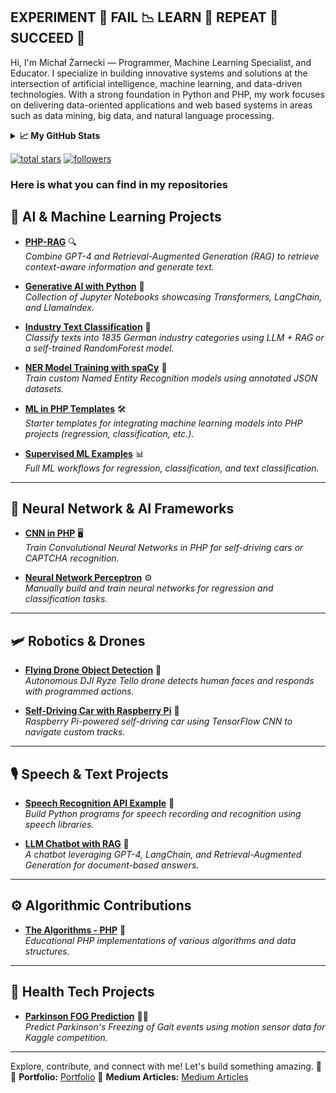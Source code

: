 ## EXPERIMENT 🧪 FAIL 📉 LEARN 🧠 REPEAT 🔁 SUCCEED 🚀

Hi, I'm Michał Żarnecki — Programmer, Machine Learning Specialist, and Educator. I specialize in building innovative systems and solutions at the intersection of artificial intelligence, machine learning, and data-driven technologies. With a strong foundation in Python and PHP, my work focuses on delivering data-oriented applications and web based systems in areas such as data mining, big data, and natural language processing.

<details>
  <summary><b>📈 My GitHub Stats</b></summary>
  <br />
  <a href="http://www.github.com/rzarno"><img src="https://github-readme-stats.vercel.app/api?username=rzarno&show_icons=true&hide=issues,&count_private=true&title_color=10b981&text_color=ffffff&icon_color=facc15&bg_color=1c1917&hide_border=true&show_icons=true" alt="Michał Żarnecki's GitHub stats" /></a>
</details>

<p>
  <a href="https://github.com/rzarno?tab=repositories&sort=stargazers">
    <img alt="total stars" title="Total stars on GitHub" src="https://custom-icon-badges.demolab.com/github/stars/rzarno?color=236ad3&style=for-the-badge&labelColor=1155ba&logo=star"/></a>
  <a href="https://github.com/rzarno?tab=followers">
    <img alt="followers" title="Follow me on Github" src="https://custom-icon-badges.demolab.com/github/followers/rzarno?color=236ad3&labelColor=1155ba&style=for-the-badge&logo=person-add&label=Follow&logoColor=white"/></a>
</p>

### Here is what you can find in my repositories
## 🤖 **AI & Machine Learning Projects**
- [**PHP-RAG**](https://github.com/rzarno/php-rag) 🔍  
   *Combine GPT-4 and Retrieval-Augmented Generation (RAG) to retrieve context-aware information and generate text.*

- [**Generative AI with Python**](https://github.com/rzarno/course-generative-ai-python) 🐍  
   *Collection of Jupyter Notebooks showcasing Transformers, LangChain, and LlamaIndex.*

- [**Industry Text Classification**](https://github.com/rzarno/companyDescriptionClassification) 🏢  
   *Classify texts into 1835 German industry categories using LLM + RAG or a self-trained RandomForest model.*

- [**NER Model Training with spaCy**](https://github.com/rzarno/train-ner-model-with-spacy) 🔖  
   *Train custom Named Entity Recognition models using annotated JSON datasets.*

- [**ML in PHP Templates**](https://github.com/rzarno/ml-in-php-start-templates) 🛠️  
   *Starter templates for integrating machine learning models into PHP projects (regression, classification, etc.).*

- [**Supervised ML Examples**](https://github.com/rzarno/supervised-machine-learning-full-examples) 📊  
   *Full ML workflows for regression, classification, and text classification.*

---

## 🧠 **Neural Network & AI Frameworks**
- [**CNN in PHP**](https://github.com/rzarno/phpcnn) 🖥️  
   *Train Convolutional Neural Networks in PHP for self-driving cars or CAPTCHA recognition.*

- [**Neural Network Perceptron**](https://github.com/rzarno/neural-network-perceptron-in-python) ⚙️  
   *Manually build and train neural networks for regression and classification tasks.*

---

## 🛩️ **Robotics & Drones**
- [**Flying Drone Object Detection**](https://github.com/rzarno/flying-drone-object-detection) 🚁  
   *Autonomous DJI Ryze Tello drone detects human faces and responds with programmed actions.*

- [**Self-Driving Car with Raspberry Pi**](https://github.com/rzarno/self-driving-car-raspberry) 🚗  
   *Raspberry Pi-powered self-driving car using TensorFlow CNN to navigate custom tracks.*

---

## 🎙️ **Speech & Text Projects**
- [**Speech Recognition API Example**](https://github.com/rzarno/speech-recognition-api-example) 🎤  
   *Build Python programs for speech recording and recognition using speech libraries.*

- [**LLM Chatbot with RAG**](https://github.com/rzarno/llm-chatbot-rag-langchain) 💬  
   *A chatbot leveraging GPT-4, LangChain, and Retrieval-Augmented Generation for document-based answers.*

---

## ⚙️ **Algorithmic Contributions**
- [**The Algorithms - PHP**](https://github.com/TheAlgorithms/PHP) 🧩  
   *Educational PHP implementations of various algorithms and data structures.*

---

## 🏥 **Health Tech Projects**
- [**Parkinson FOG Prediction**](https://github.com/rzarno/parkinson-fog-prediction) 🏃‍♂️  
   *Predict Parkinson's Freezing of Gait events using motion sensor data for Kaggle competition.*

---

Explore, contribute, and connect with me! Let's build something amazing. 🚀  
💼 **Portfolio:** [Portfolio](http://zarnecki.pl)
💼 **Medium Articles:** [Medium Articles](https://medium.com/@michalzarnecki88)
